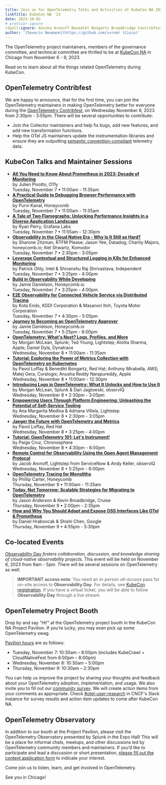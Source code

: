 ```yaml
---
title: Join us for OpenTelemetry Talks and Activities at KubeCon NA 2023
linkTitle: KubeCon NA '23
date: 2023-10-02
# prettier-ignore
cSpell:ignore: Anusha Aronoff Benedikt Bongartz Broadbridge Contribfest Coralogix Danielson Endo Flamegraphs Hrabovcak Itiel Itoh Jaglowski Kanal Komodor Kota Masanori Matej Mirabella Narapureddy observ Ohly Pivotto Purvi Reddy Sharone Shishi Shivanshu Shrivastava Shwartz Zitzman
author: '[Severin Neumann](https://github.com/svrnm) (Cisco)'
---
```


The OpenTelemetry project maintainers, members of the governance committee, and
technical committee are thrilled to be at [KubeCon NA][] in Chicago from
November 6 - 9, 2023.

Read on to learn about all the things related OpenTelemetry during KubeCon.

## OpenTelemetry Contribfest

We are happy to announce, that for the first time, you can join the
OpenTelemetry maintainers in making OpenTelemetry better for everyone during the
[OpenTelemetry Contribfest](https://sched.co/1R2rQ), on Wednesday November 8,
2023 from 2:30pm - 3:55pm. There will be several opportunities to contribute:

- Join the Collector maintainers and help fix bugs, add new features, and add
  new transformation functions.
- Help the OTel JS maintainers update the instrumentation libraries and ensure
  they are outputting [semantic convention-compliant](/docs/specs/semconv/)
  telemetry data.

## KubeCon Talks and Maintainer Sessions

- **[All You Need to Know About Prometheus in 2023: Decade of Monitoring](https://sched.co/1R2mK)**<br>
  by Julien Pivotto, O11y<br> Tuesday, November 7 • 11:00am - 11:35am
- **[A Practical Guide to Debugging Browser Performance with OpenTelemetry](https://sched.co/1R2m6)**<br>
  by Purvi Kanal, Honeycomb<br> Tuesday, November 7 • 11:00am - 11:35am
- **[A Tale of Two Flamegraphs: Unlocking Performance Insights in a Diverse Application Landscape](https://sched.co/1R2mo)**<br>
  by Ryan Perry, Grafana Labs<br> Tuesday, November 7 • 11:55am - 12:30pm
- **[Observability in the Cloud Native Era - Why Is It Still so Hard?](https://sched.co/1R2nO)**<br>
  by Sharone Zitzman, RTFM Please; Jason Yee, Datadog; Charity Majors,
  honeycomb.io; Itiel Shwartz, Komodor<br> Tuesday, November 7 • 2:30pm - 3:05pm
- **[Leverage Contextual and Structured Logging in K8s for Enhanced Monitoring](https://sched.co/1R2oQ)**<br>
  by Patrick Ohly, Intel & Shivanshu Raj Shrivastava, Independent<br> Tuesday,
  November 7 • 3:25pm - 4:00pm
- **[Build in Observability While Developing](https://sched.co/1R2oA)**<br> by
  Jamie Danielson, Honeycomb.io<br> Tuesday, November 7 • 3:25pm - 4:00pm
- **[E2E Observability for Connected Vehicle Service via Distributed Tracing](https://sched.co/1R2oh)**<br>
  by Kota Endo, KDDI Corporation & Masanori Itoh, Toyota Motor Corporation<br>
  Tuesday, November 7 • 4:30pm - 5:05pm
- **[Journey to Becoming an OpenTelemetry Approver](https://sched.co/1R2pI)**<br>
  by Jamie Danielson, Honeycomb.io<br> Tuesday, November 7 • 5:25pm - 6:00pm
- **[OpenTelemetry: What's Next? Logs, Profiles, and More](https://sched.co/1R2ur)**<br>
  by Morgan McLean, Splunk; Ted Young, Lightstep; Alolita Sharma, Apple; Daniel
  Dyla, Dynatrace<br> Wednesday, November 8 • 11:00am - 11:35am
- **[Tutorial: Exploring the Power of Metrics Collection with OpenTelemetry on Kubernetes](https://sched.co/1R2pr)**<br>
  by Pavol Loffay & Benedikt Bongartz, Red Hat; Anthony Mirabella, AWS; Matej
  Gera, Coralogix; Anusha Reddy Narapureddy, Apple<br> Wednesday, November 8 •
  11:00am - 12:30pm
- **[Introducing Logs in OpenTelemetry: What It Unlocks and How to Use It](https://sched.co/1R2r4)**<br>
  by Morgan McLean, Splunk & Dan Jaglowski, observIQ<br> Wednesday, November 8 •
  2:30pm - 3:05pm
- **[Empowering Users Through Platform Engineering: Unleashing the Potential of Self-Service Tooling](https://sched.co/1R2rW)**<br>
  by Ana Margarita Medina & Adriana Villela, Lightstep<br> Wednesday, November 8
  • 2:30pm - 3:05pm
- **[Jaeger the Future with OpenTelemetry and Metrics](https://sched.co/1R2q1)**<br>
  by Pavol Loffay, Red Hat<br> Wednesday, November 8 • 3:25pm - 4:00pm
- **[Tutorial: OpenTelemetry 101: Let's Instrument!](https://sched.co/1R2sI)**<br>
  by Paige Cruz, Chronosphere<br> Wednesday, November 8 • 4:30pm - 6:00pm
- **[Remote Control for Observability Using the Open Agent Management Protocol](https://sched.co/1R2sr)**<br>
  by Jacob Aronoff, Lightstep from ServiceNow & Andy Keller, observIQ<br>
  Wednesday, November 8 • 5:25pm - 6:00pm
- **[OpenTelemetry Tracing for Monoliths](https://sched.co/1R2sr)**<br> by
  Phillip Carter, Honeycomb<br> Thursday, November 9 • 11:00am - 11:35am
- **[Today, Not Tomorrow: Scalable Strategies for Migrating to OpenTelemetry](https://sched.co/1R2uc)**<br>
  by Jason Anderson & Kevin Broadbridge, Cruise<br> Thursday, November 9 •
  2:00pm - 2:35pm
- **[How and Why You Should Adopt and Expose OSS Interfaces Like OTel & Prometheus](https://sched.co/1R2uc)**<br>
  by Daniel Hrabovcak & Shishi Chen, Google<br> Thursday, November 9 • 4:55pm -
  5:30pm

## Co-located Events

[Observability Day][] _fosters collaboration, discussion, and knowledge sharing
of cloud-native observability projects_. This event will be held on November 6,
2023 from 9am - 5pm. There will be several sessions on OpenTelemetry as well.

> <i class="far fa-exclamation-triangle"></i> **IMPORTANT access note**: You
> need an _in-person all-access_ pass for on-site access to **Observability
> Day**. For details, see [KubeCon registration][]. If you have a virtual
> ticket, you will be able to follow **Observability Day** through a live
> stream.

## OpenTelemetry Project Booth

Drop by and say _"Hi!"_ at the OpenTelemetry project booth in the KubeCon NA
Project Pavilion. If you’re lucky, you may even pick up some OpenTelemetry swag.

[Pavilion hours][] are as follows:

- Tuesday, November 7: 10:30am – 8:00pm (includes KubeCrawl + CloudNativeFest
  from 6:00pm – 8:00pm)
- Wednesday, November 8: 10:30am – 5:00pm
- Thursday, November 9: 10:30am – 2:30pm

You can help us improve the project by sharing your thoughts and feedback about
your OpenTelemetry adoption, implementation, and usage. We also invite you to
fill out our [community survey][]. We will create action items from your
comments as appropriate. Check [#otel-user-research][] in CNCF's Slack instance
for survey results and action item updates to come after KubeCon NA.

## OpenTelemetry Observatory

In addition to our booth at the Project Pavilion, please visit the OpenTelemetry
Observatory presented by Splunk in the Expo Hall! This will be a place for
informal chats, meetups, and other discussions led by OpenTelemetry community
members and maintainers. If you’d like to participate and lead a discussion or
short presentation,
[please fill out the content application form](https://forms.gle/ajNv8jGs12coDUjG8)
to indicate your interest.

Come join us to listen, learn, and get involved in OpenTelemetry.

See you in Chicago!

[kubecon na]:
  https://events.linuxfoundation.org/kubecon-cloudnativecon-north-america/
[Observability Day]:
  https://events.linuxfoundation.org/kubecon-cloudnativecon-north-america/co-located-events/observability-day/
[kubecon registration]:
  https://events.linuxfoundation.org/kubecon-cloudnativecon-north-america/register/
[pavilion hours]:
  https://events.linuxfoundation.org/kubecon-cloudnativecon-europe/program/project-engagement/#project-pavilion
[community survey]:
  https://docs.google.com/forms/d/e/1FAIpQLSdKm6oLYRXlZOhEZMVmjoIn4eBToVYNmF6fwpm5GAIipQmPxA/viewform?pli=1
[#otel-user-research]: https://cloud-native.slack.com/archives/C01RT3MSWGZ
